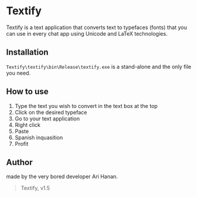 # Textify
Textify is a text application that converts text to typefaces (fonts) that you can use in every chat app using Unicode and LaTeX technologies.

## Installation
`Textify\textify\bin\Release\textify.exe` is a stand-alone and the only file you need.

## How to use
1. Type the text you wish to convert in the text box at the top
2. Click on the desired typeface
3. Go to your text application
4. Right click
5. Paste
6. Spanish inquasition
7. Profit

## Author
made by the very bored developer Ari Hanan.

> Textify, v1.5
